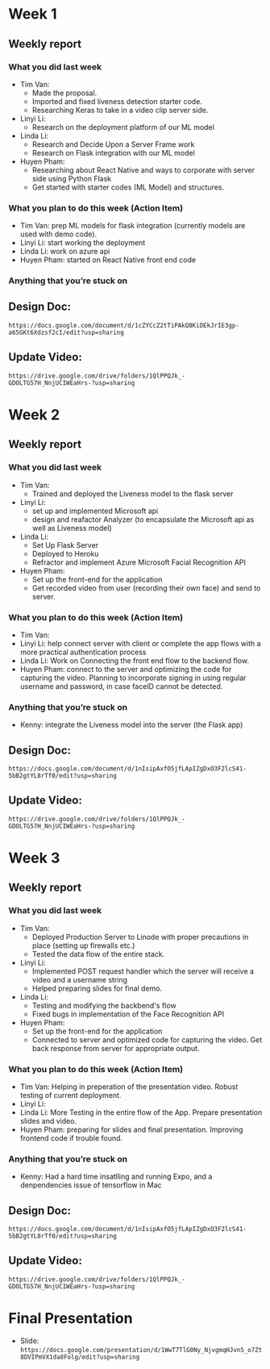 # Week 1
## Weekly report
### What you did last week
- Tim Van:
  + Made the proposal.
  + Imported and fixed liveness detection starter code.
  + Researching Keras to take in a video clip server side.
- Linyi Li:
  + Research on the deployment platform of our ML model
- Linda Li:
  + Research and Decide Upon a Server Frame work
  + Research on Flask integration with our ML model
- Huyen Pham:
  + Researching about React Native and ways to corporate with server side using Python Flask
  + Get started with starter codes (ML Model) and structures.

### What you plan to do this week (Action Item)
- Tim Van: prep ML models for flask integration (currently models are used with demo code).
- Linyi Li: start working the deployment
- Linda Li: work on azure api
- Huyen Pham: started on React Native front end code

### Anything that you’re stuck on

## Design Doc:
`https://docs.google.com/document/d/1cZYCcZ2tTiPAkQ8KiDEkJrIE3gp-a65GKt6Xdzsf2cI/edit?usp=sharing`

## Update Video:
`https://drive.google.com/drive/folders/1QlPPQJk_-GDOLTG57H_NnjUCIWEaHrs-?usp=sharing`

# Week 2
## Weekly report
### What you did last week
- Tim Van:
  + Trained and deployed the Liveness model to the flask server
- Linyi Li:
  + set up and implemented Microsoft api 
  + design and reafactor Analyzer (to encapsulate the Microsoft api as well as Liveness model)
- Linda Li: 
  + Set Up Flask Server
  + Deployed to Heroku
  + Refractor and implement Azure Microsoft Facial Recognition API 
- Huyen Pham:
  + Set up the front-end for the application
  + Get recorded video from user (recording their own face) and send to server.

### What you plan to do this week (Action Item)
- Tim Van:
- Linyi Li: help connect server with client or complete the app flows with a more practical authentication process
- Linda Li: Work on Connecting the front end flow to the backend flow.
- Huyen Pham: connect to the server and optimizing the code for capturing the video. Planning to incorporate signing in using regular username and password, in case faceID cannot be detected.

### Anything that you’re stuck on
  + Kenny: integrate the Liveness model into the server (the Flask app)

## Design Doc:
`https://docs.google.com/document/d/1nIsipAxfO5jfLApIZgDxO3F2lcS41-5bB2gtYL8rTf0/edit?usp=sharing`

## Update Video:
`https://drive.google.com/drive/folders/1QlPPQJk_-GDOLTG57H_NnjUCIWEaHrs-?usp=sharing`

# Week 3
## Weekly report
### What you did last week
- Tim Van:
  + Deployed Production Server to Linode with proper precautions in place (setting up firewalls etc.)
  + Tested the data flow of the entire stack.
- Linyi Li:
  - Implemented POST request handler which the server will receive a video and a username string
  - Helped preparing slides for final demo.
- Linda Li: 
  + Testing and modifying the backbend's flow
  + Fixed bugs in implementation of the Face Recognition API
- Huyen Pham:
  + Set up the front-end for the application
  + Connected to server and optimized code for capturing the video. Get back response from server for appropriate output.

### What you plan to do this week (Action Item)
- Tim Van: Helping in preperation of the presentation video. Robust testing of current deployment. 
- Linyi Li: 
- Linda Li: More Testing in the entire flow of the App. Prepare presentation slides and video.
- Huyen Pham: preparing for slides and final presentation. Improving frontend code if trouble found.

### Anything that you’re stuck on
- Kenny: Had a hard time insatlling and running Expo, and a denpendencies issue of tensorflow in Mac


## Design Doc:
`https://docs.google.com/document/d/1nIsipAxfO5jfLApIZgDxO3F2lcS41-5bB2gtYL8rTf0/edit?usp=sharing`

## Update Video:
`https://drive.google.com/drive/folders/1QlPPQJk_-GDOLTG57H_NnjUCIWEaHrs-?usp=sharing`

# Final Presentation
- Slide: `https://docs.google.com/presentation/d/1WwT7TlG0Ny_NjvgmqHJvn5_o7Zt8DVIPmVX1da8Folg/edit?usp=sharing`
